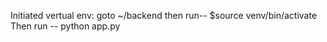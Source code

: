 Initiated vertual env:
goto ~/backend then run-- $source venv/bin/activate
Then run -- python app.py
